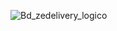 ![Bd_zedelivery_logico](https://github.com/pedrooduarte/Bd_ZeDeliveryLogico/assets/143140627/91874294-c8f2-41c4-8b8d-475e1af0399c)
